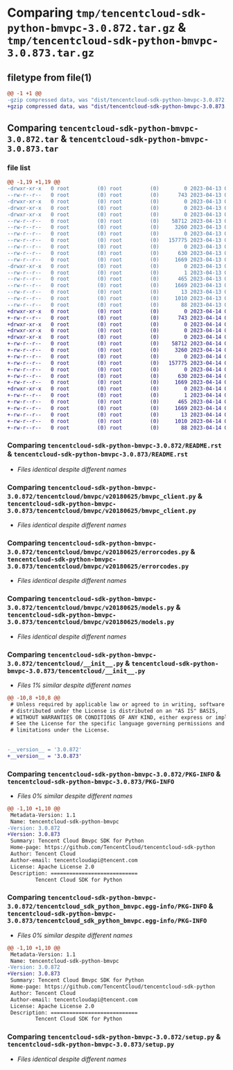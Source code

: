 # Comparing `tmp/tencentcloud-sdk-python-bmvpc-3.0.872.tar.gz` & `tmp/tencentcloud-sdk-python-bmvpc-3.0.873.tar.gz`

## filetype from file(1)

```diff
@@ -1 +1 @@
-gzip compressed data, was "dist/tencentcloud-sdk-python-bmvpc-3.0.872.tar", last modified: Thu Apr 13 00:22:05 2023, max compression
+gzip compressed data, was "dist/tencentcloud-sdk-python-bmvpc-3.0.873.tar", last modified: Fri Apr 14 00:20:33 2023, max compression
```

## Comparing `tencentcloud-sdk-python-bmvpc-3.0.872.tar` & `tencentcloud-sdk-python-bmvpc-3.0.873.tar`

### file list

```diff
@@ -1,19 +1,19 @@
-drwxr-xr-x   0 root         (0) root         (0)        0 2023-04-13 00:22:05.000000 tencentcloud-sdk-python-bmvpc-3.0.872/
--rw-r--r--   0 root         (0) root         (0)      743 2023-04-13 00:22:05.000000 tencentcloud-sdk-python-bmvpc-3.0.872/README.rst
-drwxr-xr-x   0 root         (0) root         (0)        0 2023-04-13 00:22:05.000000 tencentcloud-sdk-python-bmvpc-3.0.872/tencentcloud/
-drwxr-xr-x   0 root         (0) root         (0)        0 2023-04-13 00:22:05.000000 tencentcloud-sdk-python-bmvpc-3.0.872/tencentcloud/bmvpc/
-drwxr-xr-x   0 root         (0) root         (0)        0 2023-04-13 00:22:05.000000 tencentcloud-sdk-python-bmvpc-3.0.872/tencentcloud/bmvpc/v20180625/
--rw-r--r--   0 root         (0) root         (0)    58712 2023-04-13 00:22:05.000000 tencentcloud-sdk-python-bmvpc-3.0.872/tencentcloud/bmvpc/v20180625/bmvpc_client.py
--rw-r--r--   0 root         (0) root         (0)     3260 2023-04-13 00:22:05.000000 tencentcloud-sdk-python-bmvpc-3.0.872/tencentcloud/bmvpc/v20180625/errorcodes.py
--rw-r--r--   0 root         (0) root         (0)        0 2023-04-13 00:22:05.000000 tencentcloud-sdk-python-bmvpc-3.0.872/tencentcloud/bmvpc/v20180625/__init__.py
--rw-r--r--   0 root         (0) root         (0)   157775 2023-04-13 00:22:05.000000 tencentcloud-sdk-python-bmvpc-3.0.872/tencentcloud/bmvpc/v20180625/models.py
--rw-r--r--   0 root         (0) root         (0)        0 2023-04-13 00:22:05.000000 tencentcloud-sdk-python-bmvpc-3.0.872/tencentcloud/bmvpc/__init__.py
--rw-r--r--   0 root         (0) root         (0)      630 2023-04-13 00:22:05.000000 tencentcloud-sdk-python-bmvpc-3.0.872/tencentcloud/__init__.py
--rw-r--r--   0 root         (0) root         (0)     1669 2023-04-13 00:22:05.000000 tencentcloud-sdk-python-bmvpc-3.0.872/PKG-INFO
-drwxr-xr-x   0 root         (0) root         (0)        0 2023-04-13 00:22:05.000000 tencentcloud-sdk-python-bmvpc-3.0.872/tencentcloud_sdk_python_bmvpc.egg-info/
--rw-r--r--   0 root         (0) root         (0)        1 2023-04-13 00:22:05.000000 tencentcloud-sdk-python-bmvpc-3.0.872/tencentcloud_sdk_python_bmvpc.egg-info/dependency_links.txt
--rw-r--r--   0 root         (0) root         (0)      465 2023-04-13 00:22:05.000000 tencentcloud-sdk-python-bmvpc-3.0.872/tencentcloud_sdk_python_bmvpc.egg-info/SOURCES.txt
--rw-r--r--   0 root         (0) root         (0)     1669 2023-04-13 00:22:05.000000 tencentcloud-sdk-python-bmvpc-3.0.872/tencentcloud_sdk_python_bmvpc.egg-info/PKG-INFO
--rw-r--r--   0 root         (0) root         (0)       13 2023-04-13 00:22:05.000000 tencentcloud-sdk-python-bmvpc-3.0.872/tencentcloud_sdk_python_bmvpc.egg-info/top_level.txt
--rw-r--r--   0 root         (0) root         (0)     1010 2023-04-13 00:22:05.000000 tencentcloud-sdk-python-bmvpc-3.0.872/setup.py
--rw-r--r--   0 root         (0) root         (0)       88 2023-04-13 00:22:05.000000 tencentcloud-sdk-python-bmvpc-3.0.872/setup.cfg
+drwxr-xr-x   0 root         (0) root         (0)        0 2023-04-14 00:20:33.000000 tencentcloud-sdk-python-bmvpc-3.0.873/
+-rw-r--r--   0 root         (0) root         (0)      743 2023-04-14 00:20:33.000000 tencentcloud-sdk-python-bmvpc-3.0.873/README.rst
+drwxr-xr-x   0 root         (0) root         (0)        0 2023-04-14 00:20:33.000000 tencentcloud-sdk-python-bmvpc-3.0.873/tencentcloud/
+drwxr-xr-x   0 root         (0) root         (0)        0 2023-04-14 00:20:33.000000 tencentcloud-sdk-python-bmvpc-3.0.873/tencentcloud/bmvpc/
+drwxr-xr-x   0 root         (0) root         (0)        0 2023-04-14 00:20:33.000000 tencentcloud-sdk-python-bmvpc-3.0.873/tencentcloud/bmvpc/v20180625/
+-rw-r--r--   0 root         (0) root         (0)    58712 2023-04-14 00:20:33.000000 tencentcloud-sdk-python-bmvpc-3.0.873/tencentcloud/bmvpc/v20180625/bmvpc_client.py
+-rw-r--r--   0 root         (0) root         (0)     3260 2023-04-14 00:20:33.000000 tencentcloud-sdk-python-bmvpc-3.0.873/tencentcloud/bmvpc/v20180625/errorcodes.py
+-rw-r--r--   0 root         (0) root         (0)        0 2023-04-14 00:20:33.000000 tencentcloud-sdk-python-bmvpc-3.0.873/tencentcloud/bmvpc/v20180625/__init__.py
+-rw-r--r--   0 root         (0) root         (0)   157775 2023-04-14 00:20:33.000000 tencentcloud-sdk-python-bmvpc-3.0.873/tencentcloud/bmvpc/v20180625/models.py
+-rw-r--r--   0 root         (0) root         (0)        0 2023-04-14 00:20:33.000000 tencentcloud-sdk-python-bmvpc-3.0.873/tencentcloud/bmvpc/__init__.py
+-rw-r--r--   0 root         (0) root         (0)      630 2023-04-14 00:20:33.000000 tencentcloud-sdk-python-bmvpc-3.0.873/tencentcloud/__init__.py
+-rw-r--r--   0 root         (0) root         (0)     1669 2023-04-14 00:20:33.000000 tencentcloud-sdk-python-bmvpc-3.0.873/PKG-INFO
+drwxr-xr-x   0 root         (0) root         (0)        0 2023-04-14 00:20:33.000000 tencentcloud-sdk-python-bmvpc-3.0.873/tencentcloud_sdk_python_bmvpc.egg-info/
+-rw-r--r--   0 root         (0) root         (0)        1 2023-04-14 00:20:33.000000 tencentcloud-sdk-python-bmvpc-3.0.873/tencentcloud_sdk_python_bmvpc.egg-info/dependency_links.txt
+-rw-r--r--   0 root         (0) root         (0)      465 2023-04-14 00:20:33.000000 tencentcloud-sdk-python-bmvpc-3.0.873/tencentcloud_sdk_python_bmvpc.egg-info/SOURCES.txt
+-rw-r--r--   0 root         (0) root         (0)     1669 2023-04-14 00:20:33.000000 tencentcloud-sdk-python-bmvpc-3.0.873/tencentcloud_sdk_python_bmvpc.egg-info/PKG-INFO
+-rw-r--r--   0 root         (0) root         (0)       13 2023-04-14 00:20:33.000000 tencentcloud-sdk-python-bmvpc-3.0.873/tencentcloud_sdk_python_bmvpc.egg-info/top_level.txt
+-rw-r--r--   0 root         (0) root         (0)     1010 2023-04-14 00:20:33.000000 tencentcloud-sdk-python-bmvpc-3.0.873/setup.py
+-rw-r--r--   0 root         (0) root         (0)       88 2023-04-14 00:20:33.000000 tencentcloud-sdk-python-bmvpc-3.0.873/setup.cfg
```

### Comparing `tencentcloud-sdk-python-bmvpc-3.0.872/README.rst` & `tencentcloud-sdk-python-bmvpc-3.0.873/README.rst`

 * *Files identical despite different names*

### Comparing `tencentcloud-sdk-python-bmvpc-3.0.872/tencentcloud/bmvpc/v20180625/bmvpc_client.py` & `tencentcloud-sdk-python-bmvpc-3.0.873/tencentcloud/bmvpc/v20180625/bmvpc_client.py`

 * *Files identical despite different names*

### Comparing `tencentcloud-sdk-python-bmvpc-3.0.872/tencentcloud/bmvpc/v20180625/errorcodes.py` & `tencentcloud-sdk-python-bmvpc-3.0.873/tencentcloud/bmvpc/v20180625/errorcodes.py`

 * *Files identical despite different names*

### Comparing `tencentcloud-sdk-python-bmvpc-3.0.872/tencentcloud/bmvpc/v20180625/models.py` & `tencentcloud-sdk-python-bmvpc-3.0.873/tencentcloud/bmvpc/v20180625/models.py`

 * *Files identical despite different names*

### Comparing `tencentcloud-sdk-python-bmvpc-3.0.872/tencentcloud/__init__.py` & `tencentcloud-sdk-python-bmvpc-3.0.873/tencentcloud/__init__.py`

 * *Files 1% similar despite different names*

```diff
@@ -10,8 +10,8 @@
 # Unless required by applicable law or agreed to in writing, software
 # distributed under the License is distributed on an "AS IS" BASIS,
 # WITHOUT WARRANTIES OR CONDITIONS OF ANY KIND, either express or implied.
 # See the License for the specific language governing permissions and
 # limitations under the License.
 
 
-__version__ = '3.0.872'
+__version__ = '3.0.873'
```

### Comparing `tencentcloud-sdk-python-bmvpc-3.0.872/PKG-INFO` & `tencentcloud-sdk-python-bmvpc-3.0.873/PKG-INFO`

 * *Files 0% similar despite different names*

```diff
@@ -1,10 +1,10 @@
 Metadata-Version: 1.1
 Name: tencentcloud-sdk-python-bmvpc
-Version: 3.0.872
+Version: 3.0.873
 Summary: Tencent Cloud Bmvpc SDK for Python
 Home-page: https://github.com/TencentCloud/tencentcloud-sdk-python
 Author: Tencent Cloud
 Author-email: tencentcloudapi@tencent.com
 License: Apache License 2.0
 Description: ============================
         Tencent Cloud SDK for Python
```

### Comparing `tencentcloud-sdk-python-bmvpc-3.0.872/tencentcloud_sdk_python_bmvpc.egg-info/PKG-INFO` & `tencentcloud-sdk-python-bmvpc-3.0.873/tencentcloud_sdk_python_bmvpc.egg-info/PKG-INFO`

 * *Files 0% similar despite different names*

```diff
@@ -1,10 +1,10 @@
 Metadata-Version: 1.1
 Name: tencentcloud-sdk-python-bmvpc
-Version: 3.0.872
+Version: 3.0.873
 Summary: Tencent Cloud Bmvpc SDK for Python
 Home-page: https://github.com/TencentCloud/tencentcloud-sdk-python
 Author: Tencent Cloud
 Author-email: tencentcloudapi@tencent.com
 License: Apache License 2.0
 Description: ============================
         Tencent Cloud SDK for Python
```

### Comparing `tencentcloud-sdk-python-bmvpc-3.0.872/setup.py` & `tencentcloud-sdk-python-bmvpc-3.0.873/setup.py`

 * *Files identical despite different names*

